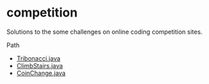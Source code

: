 # competition
Solutions to the some challenges on online coding competition sites.

Path
- [Tribonacci.java](https://github.com/codeWriter9/competition/blob/master/leetcode/src/main/java/org/competition/leetcode/dp/Tribonacci.java)
- [ClimbStairs.java](https://github.com/codeWriter9/competition/blob/master/leetcode/src/main/java/org/competition/leetcode/dp/ClimbStairs.java)
- [CoinChange.java](https://github.com/codeWriter9/competition/blob/master/leetcode/src/main/java/org/competition/leetcode/recursive/CoinChange.java)
